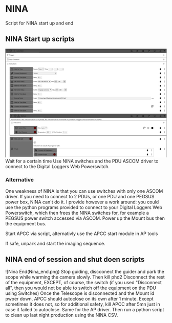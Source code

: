 # NINA
Script for NINA start up and end
## NINA Start up scripts

![Nina Start](Nina_start.png)
Wait for a certain time
Use NINA switches and the PDU ASCOM driver to connect to the Digital Loggers Web Powerswitch.
### Alternative
One weakness of NINA is that you can use switches with only one ASCOM driver. If you need to connect to 2 PDUs, or one PDU and one PEGSUS power box, NINA can't do it. 
I provide however a work around: you could use the python programs provided to connect to your  Digital Loggers Web Powerswitch, which then frees the NINA switches
for, for example a PEGSUS power switch accessed via ASCOM.
Power up the Mount bus then the equipment bus.

Start APCC via script, alternativly use the APCC start module in AP tools

If safe, unpark and start the imaging sequence.

## NINA end of session and shut doen scripts
![Nina End(Nina_end.png)
Stop guiding, discoonect the guider and park the scope while warming the camera slowly.
Then kill phd2
Disconnect the rest of the equipment, EXCEPT, of course, the switch (if you used "Disconnect all", then you would not be able to switch off the equipment on the PDU using Switches)
Once the Telescope is disconnected and the Mount id pwoer down, APCC should autoclose on its own after 1 minute. Except sometimes it does not, so for additional safety, kill APCC after 5mn just in case it failed to autoclose.
Same for the AP driver.
Then run a python script to clean up last night production using the NINA CSV.
